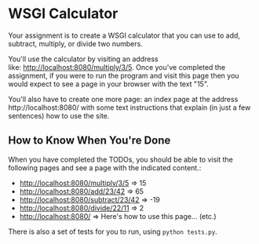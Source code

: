 # WSGI Calculator

Your assignment is to create a WSGI calculator that you can use to add, subtract, multiply, or divide two numbers.

You'll use the calculator by visiting an address like: [http://localhost:8080/multiply/3/5](http://localhost:8080/multiply/3/5). Once you've completed the assignment, if you were to run the program and visit this page then you would expect to see a page in your browser with the text "15".

You'll also have to create one more page: an index page at the address http://localhost:8080/ with some text instructions that explain (in just a few sentences) how to use the site.

## How to Know When You're Done

When you have completed the TODOs, you should be able to visit the following pages and see a page with the indicated content.:
  * [http://localhost:8080/multiply/3/5](http://localhost:8080/multiply/3/5)  => 15
  * [http://localhost:8080/add/23/42](http://localhost:8080/add/23/42)  => 65
  * [http://localhost:8080/subtract/23/42](http://localhost:8080/subtract/23/42)  => -19
  * [http://localhost:8080/divide/22/11](http://localhost:8080/divide/22/11)  => 2
  * [http://localhost:8080/](http://localhost:8080/)  => Here's how to use this page... (etc.)

There is also a set of tests for you to run, using `python tests.py`.
